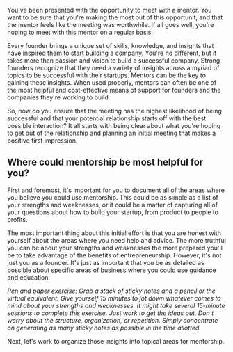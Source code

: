 You've been presented with the opportunity to meet with a mentor. You want to be sure that you're making the most out of this opportunit, and that the mentor feels like the meeting was worthwhile. If all goes well, you're hoping to meet with this mentor on a regular basis.

Every founder brings a unique set of skills, knowledge, and insights that have inspired them to start building a company. You're no different, but it takes more than passion and vision to build a successful company. Strong founders recognize that they need a variety of insights across a myriad of topics to be successful with their startups. Mentors can be the key to gaining these insights. When used properly, mentors can often be one of the most helpful and cost-effective means of support for founders and the companies they're working to build.

So, how do you ensure that the meeting has the highest likelihood of being successful and that your potential relationship starts off with the best possible interaction? It all starts with being clear about what you're hoping to get out of the relationship and planning an initial meeting that makes a positive first impression.

## Where could mentorship be most helpful for you?

First and foremost, it's important for you to document all of the areas where you believe you could use mentorship. This could be as simple as a list of your strengths and weaknesses, or it could be a matter of capturing all of your questions about how to build your startup, from product to people to profits.

The most important thing about this initial effort is that you are honest with yourself about the areas where you need help and advice. The more truthful you can be about your strengths and weaknesses the more prepared you'll be to take advantage of the benefits of entrepreneurship. However, it's not just you as a founder. It's just as important that you be as detailed as possible about specific areas of business where you could use guidance and education.

*Pen and paper exercise: Grab a stack of sticky notes and a pencil or the virtual equivalent. Give yourself 15 minutes to jot down whatever comes to mind about your strengths and weaknesses. It might take several 15-minute sessions to complete this exercise. Just work to get the ideas out. Don't worry about the structure, organization, or repetition. Simply concentrate on generating as many sticky notes as possible in the time allotted.*

Next, let's work to organize those insights into topical areas for mentorship.
